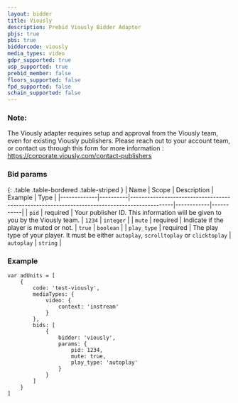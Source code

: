 ```yaml
---
layout: bidder
title: Viously
description: Prebid Viously Bidder Adaptor
pbjs: true
pbs: true
biddercode: viously
media_types: video
gdpr_supported: true
usp_supported: true
prebid_member: false
floors_supported: false
fpd_supported: false
schain_supported: false
---
```


### Note:
The Viously adapter requires setup and approval from the Viously team, even for existing Viously publishers. Please reach out to your account team, or contact us through this form for more information : https://corporate.viously.com/contact-publishers

### Bid params

{: .table .table-bordered .table-striped }
| Name        | Scope    | Description                                                                                 | Example    | Type      |
|-------------|----------|---------------------------------------------------------------------------------------------|------------|-----------|
| `pid`       | required | Your publisher ID. This information will be given to you by the Viously team.               | `1234`     | `integer` |
| `mute`      | required | Indicate if the player is muted or not.                                                     | `true`     | `boolean` |
| `play_type` | required | The play type of your player. It must be either `autoplay`, `scrolltoplay` or `clicktoplay` | `autoplay` | `string`  |

### Example

```
var adUnits = [
    {
        code: 'test-viously',
        mediaTypes: {
            video: {
                context: 'instream'
            }
        },
        bids: [
            {
                bidder: 'viously',
                params: {
                    pid: 1234,
                    mute: true,
                    play_type: 'autoplay'
                }
            }
        ]
    }
]
```
